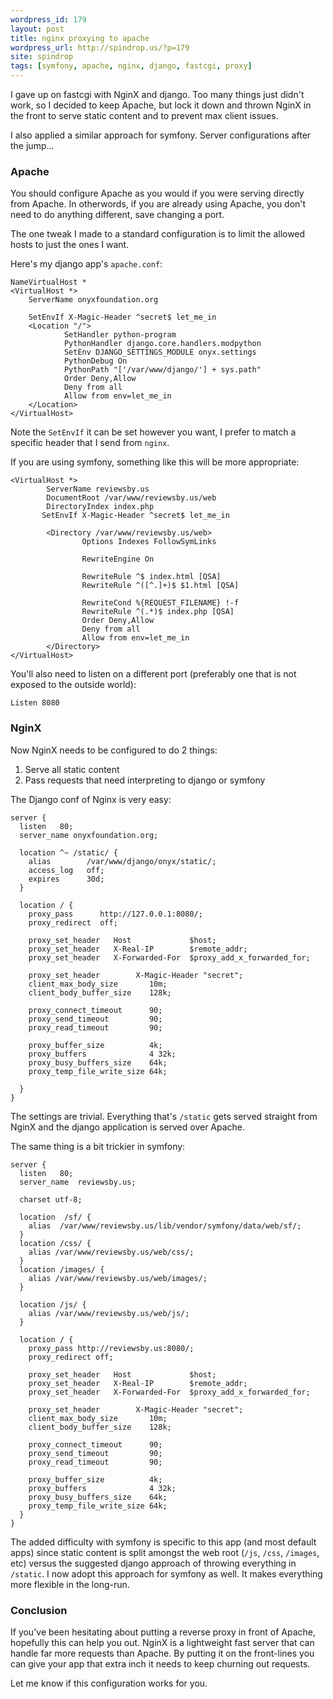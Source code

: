 ```yaml
---
wordpress_id: 179
layout: post
title: nginx proxying to apache
wordpress_url: http://spindrop.us/?p=179
site: spindrop
tags: [symfony, apache, nginx, django, fastcgi, proxy]
---
```

I gave up on fastcgi with NginX and django.  Too many things just didn't work, so I decided to keep Apache, but lock it down and thrown NginX in the front to serve static content and to prevent max client issues.

I also applied a similar approach for symfony.  Server configurations after the jump...
<!--more-->
### Apache

You should configure Apache as you would if you were serving directly from Apache.  In otherwords, if you are already using Apache, you don't need to do anything different, save changing a port.

The one tweak I made to a standard configuration is to limit the allowed hosts to just the ones I want.

Here's my django app's `apache.conf`:

	NameVirtualHost *
	<VirtualHost *>
        ServerName onyxfoundation.org

        SetEnvIf X-Magic-Header ^secret$ let_me_in
        <Location "/">
                SetHandler python-program
                PythonHandler django.core.handlers.modpython
                SetEnv DJANGO_SETTINGS_MODULE onyx.settings
                PythonDebug On
                PythonPath "['/var/www/django/'] + sys.path"
                Order Deny,Allow
                Deny from all
                Allow from env=let_me_in
        </Location>
	</VirtualHost>

Note the `SetEnvIf` it can be set however you want, I prefer to match a specific header that I send from `nginx`.

If you are using symfony, something like this will be more appropriate:


    <VirtualHost *>
            ServerName reviewsby.us
            DocumentRoot /var/www/reviewsby.us/web
            DirectoryIndex index.php
	       SetEnvIf X-Magic-Header ^secret$ let_me_in

            <Directory /var/www/reviewsby.us/web>
                    Options Indexes FollowSymLinks

                    RewriteEngine On

                    RewriteRule ^$ index.html [QSA]
                    RewriteRule ^([^.]+)$ $1.html [QSA]

                    RewriteCond %{REQUEST_FILENAME} !-f
                    RewriteRule ^(.*)$ index.php [QSA]
                    Order Deny,Allow
                    Deny from all
                    Allow from env=let_me_in
            </Directory>
    </VirtualHost>


You'll also need to listen on a different port (preferably one that is not exposed to the outside world):

	Listen 8080

### NginX

Now NginX needs to be configured to do 2 things:
1. Serve all static content
2. Pass requests that need interpreting to django or symfony

The Django conf of Nginx is very easy:

    server {
      listen   80;
      server_name onyxfoundation.org;

      location ^~ /static/ {
        alias        /var/www/django/onyx/static/;
        access_log   off;
        expires      30d;
      }

      location / {
        proxy_pass      http://127.0.0.1:8080/;
        proxy_redirect  off;

        proxy_set_header   Host             $host;
        proxy_set_header   X-Real-IP        $remote_addr;
        proxy_set_header   X-Forwarded-For  $proxy_add_x_forwarded_for;

        proxy_set_header        X-Magic-Header "secret";
        client_max_body_size       10m;
        client_body_buffer_size    128k;

        proxy_connect_timeout      90;
        proxy_send_timeout         90;
        proxy_read_timeout         90;

        proxy_buffer_size          4k;
        proxy_buffers              4 32k;
        proxy_busy_buffers_size    64k;
        proxy_temp_file_write_size 64k;

      }
    }

The settings are trivial.  Everything that's `/static` gets served straight from NginX and the django application is served over Apache.

The same thing is a bit trickier in symfony:

    server {
      listen   80;
      server_name  reviewsby.us;

      charset utf-8;

      location  /sf/ {
        alias  /var/www/reviewsby.us/lib/vendor/symfony/data/web/sf/;
      }
      location /css/ {
        alias /var/www/reviewsby.us/web/css/;
      }
      location /images/ {
        alias /var/www/reviewsby.us/web/images/;
      }

      location /js/ {
        alias /var/www/reviewsby.us/web/js/;
      }

      location / { 
        proxy_pass http://reviewsby.us:8080/;
        proxy_redirect off;

        proxy_set_header   Host             $host;
        proxy_set_header   X-Real-IP        $remote_addr;
        proxy_set_header   X-Forwarded-For  $proxy_add_x_forwarded_for;

        proxy_set_header        X-Magic-Header "secret";
        client_max_body_size       10m;
        client_body_buffer_size    128k;

        proxy_connect_timeout      90;
        proxy_send_timeout         90;
        proxy_read_timeout         90;

        proxy_buffer_size          4k;
        proxy_buffers              4 32k;
        proxy_busy_buffers_size    64k;
        proxy_temp_file_write_size 64k;
      }
    }
    
The added difficulty with symfony is specific to this app (and most default apps) since static content is split amongst the web root (`/js`, `/css`, `/images`, etc) versus the suggested django approach of throwing everything in `/static`.  I now adopt this approach for symfony as well.  It makes everything more flexible in the long-run.

### Conclusion

If you've been hesitating about putting a reverse proxy in front of Apache, hopefully this can help you out.  NginX is a lightweight fast server that can handle far more requests than Apache.  By putting it on the front-lines you can give your app that extra inch it needs to keep churning out requests.

Let me know if this configuration works for you.
